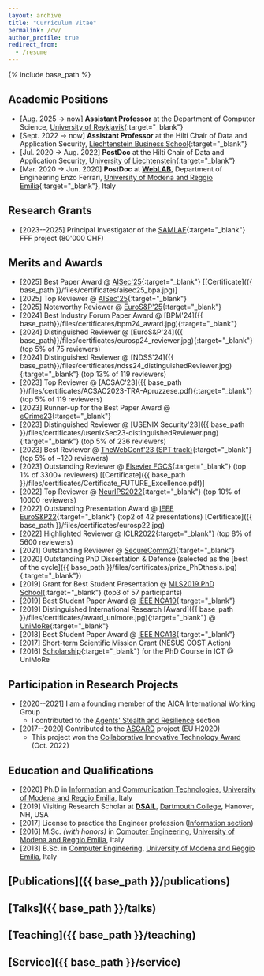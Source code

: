 ```yaml
---
layout: archive
title: "Curriculum Vitae"
permalink: /cv/
author_profile: true
redirect_from:
  - /resume
---
```


{% include base_path %}

## Academic Positions
* [Aug. 2025 → now] **Assistant Professor** at the Department of Computer Science, [University of Reykjavik](https://www.ru.is/en){:target="_blank"}
* [Sept. 2022 → now] **Assistant Professor** at the Hilti Chair of Data and Application Security, [Liechtenstein Business School](https://www.uni.li/en){:target="_blank"}
* [Jul. 2020 → Aug. 2022] **PostDoc** at the Hilti Chair of Data and Application Security, [University of Liechtenstein](https://www.uni.li/en){:target="_blank"}
* [Mar. 2020 → Jun. 2020] **PostDoc** at **[WebLAB](https://weblab.ing.unimore.it/people/apruzzese/)**, Department of Engineering Enzo Ferrari, [University of Modena and Reggio Emilia](https://www.unimore.it/){:target="_blank"}, Italy

## Research Grants
* [2023--2025] Principal Investigator of the [SAMLAF](https://www.uni.li/de/forschung/forschungsaktivitaeten/forschungsprojekte/forschungsprojekte/@@project_detail/1366.67){:target="_blank"} FFF project (80'000 CHF)

## Merits and Awards
* [2025] Best Paper Award @ [AISec'25](https://aisec.cc/2025/index.html){:target="_blank"} [[Certificate]({{ base_path }}/files/certificates/aisec25_bpa.jpg)]
* [2025] Top Reviewer @ [AISec'25](https://aisec.cc/2025/index.html#committee){:target="_blank"} 
* [2025] Noteworthy Reviewer @ [EuroS&P'25](https://eurosp2025.ieee-security.org/committee-program.html){:target="_blank"} 
* [2024] Best Industry Forum Paper Award @ [BPM'24]({{ base_path}}/files/certificates/bpm24_award.jpg){:target="_blank"}
* [2024] Distinguished Reviewer @ [EuroS&P'24]({{ base_path}}/files/certificates/eurosp24_reviewer.jpg){:target="_blank"} (top 5% of 75 reviewers)
* [2024] Distinguished Reviewer @ [NDSS'24]({{ base_path}}/files/certificates/ndss24_distinguishedReviewer.jpg){:target="_blank"} (top 13% of 119 reviewers)
* [2023] Top Reviewer @ [ACSAC'23]({{ base_path }}/files/certificates/ACSAC2023-TRA-Apruzzese.pdf){:target="_blank"} (top 5% of 119 reviewers)
* [2023] Runner-up for the Best Paper Award @ [eCrime23](https://apwg.org/event/ecrime2023/){:target="_blank"}
* [2023] Distinguished Reviewer @ [USENIX Security'23]({{ base_path }}/files/certificates/usenixSec23-distinguishedReviewer.png){:target="_blank"} (top 5% of 236 reviewers)
* [2023] Best Reviewer @ [TheWebConf'23 (SPT track)](https://dl.acm.org/action/showFmPdf?doi=10.1145%2F3543507){:target="_blank"} (top 5% of ~120 reviewers)
* [2023] Outstanding Reviewer @ [Elsevier FGCS](https://www.sciencedirect.com/science/article/pii/S0167739X23000687?via%3Dihub){:target="_blank"} (top 1% of 3300+ reviewers) [[Certificate]({{ base_path }}/files/certificates/Certificate_FUTURE_Excellence.pdf)]
* [2022] Top Reviewer @ [NeurIPS2022](https://neurips.cc/Conferences/2022/ProgramCommittee){:target="_blank"} (top 10% of 10000 reviewers)
* [2022] Outstanding Presentation Award @ [IEEE EuroS&P22](https://www.ieee-security.org/TC/EuroSP2022/accepted_and_awards.html){:target="_blank"} (top2 of 42 presentations) [Certificate]({{ base_path }}/files/certificates/eurosp22.jpg)
* [2022] Highlighted Reviewer @ [ICLR2022](https://iclr.cc/Conferences/2022/Reviewers#Apruzzese){:target="_blank"} (top 8% of 5600 reviewers)
* [2021] Outstanding Reviewer @ [SecureComm21](https://www.youtube.com/watch?v=PN7iI9uQ2gk&t=1934s){:target="_blank"} 
* [2020] Outstanding PhD Dissertation & Defense (selected as the [best of the cycle]({{ base_path }}/files/certificates/prize_PhDthesis.jpg){:target="_blank"})
* [2019] Grant for Best Student Presentation @ [MLS2019 PhD School](https://spritz.math.unipd.it/events/2019/PIU2019/PagesOutput/MLS/index.html){:target="_blank"} (top3 of 57 participants)
* [2019] Best Student Paper Award @ [IEEE NCA19](https://ieeexplore.ieee.org/document/8935054){:target="_blank"}
* [2019] Distinguished International Research [Award]({{ base_path }}/files/certificates/award_unimore.jpg){:target="_blank"} @ [UniMoRe](https://www.reggionline.com/unimore-premia-suoi-ricercatori-divenuti-famosi-nel-mondo-video/){:target="_blank"}
* [2018] Best Student Paper Award @ [IEEE NCA18](https://ieeexplore.ieee.org/document/8548342){:target="_blank"}
* [2017] Short-term Scientific Mission Grant (NESUS COST Action)
* [2016] [Scholarship](https://www.ict.unimore.it/phdStudents.asp?cycle=32){:target="_blank"} for the PhD Course in ICT @ UniMoRe

## Participation in Research Projects
* [2020--2021] I am a founding member of the [AICA](https://www.aica-iwg.org/aica-iwg-vision-and-mission/) International Working Group
  * I contributed to the [Agents' Stealth and Resilience](https://www.aica-iwg.org/research-challenges/) section
* [2017--2020] Contributed to the [ASGARD](https://www.asgard-project.eu/) project (EU H2020)
  * This project won the [Collaborative Innovative Technology Award](https://home-affairs.ec.europa.eu/news/security-innovation-award-2022-2022-09-30_en) (Oct. 2022)

## Education and Qualifications
* [2020] Ph.D in [Information and Communication Technologies](https://www.ict.unimore.it/), [University of Modena and Reggio Emilia](https://www.unimore.it/), Italy
* [2019] Visiting Research Scholar at **[DSAIL](https://www.cs.dartmouth.edu/~dsail/members.html)**, [Dartmouth College](https://home.dartmouth.edu/), Hanover, NH, USA
* [2017] License to practice the Engineer profession ([Information section](https://www.cni.it/cni/c3i))
* [2016] M.Sc. _(with honors)_ in [Computer Engineering](https://www.ingmo.unimore.it/site/home.html), [University of Modena and Reggio Emilia](https://www.unimore.it/), Italy
* [2013] B.Sc. in [Computer Engineering](https://www.ingmo.unimore.it/site/home.html), [University of Modena and Reggio Emilia](https://www.unimore.it/), Italy


## [Publications]({{ base_path }}/publications)
  

## [Talks]({{ base_path }}/talks)

  
## [Teaching]({{ base_path }}/teaching)

  
## [Service]({{ base_path }}/service)

